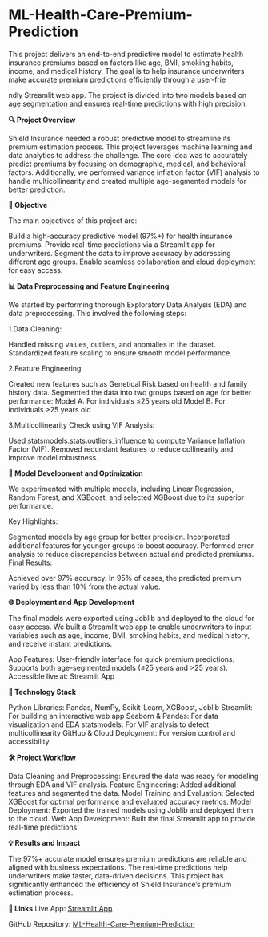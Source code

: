 # ML-Health-Care-Premium-Prediction

This project delivers an end-to-end predictive model to estimate health insurance premiums based on factors like age, BMI, smoking habits, income, and medical history. The goal is to help insurance underwriters make accurate premium predictions efficiently through a user-frie

ndly Streamlit web app. The project is divided into two models based on age segmentation and ensures real-time predictions with high precision.

**🔍 Project Overview**

Shield Insurance needed a robust predictive model to streamline its premium estimation process. This project leverages machine learning and data analytics to address the challenge. The core idea was to accurately predict premiums by focusing on demographic, medical, and behavioral factors. Additionally, we performed variance inflation factor (VIF) analysis to handle multicollinearity and created multiple age-segmented models for better prediction.

**🎯 Objective**

The main objectives of this project are:

Build a high-accuracy predictive model (97%+) for health insurance premiums.
Provide real-time predictions via a Streamlit app for underwriters.
Segment the data to improve accuracy by addressing different age groups.
Enable seamless collaboration and cloud deployment for easy access.

**📊 Data Preprocessing and Feature Engineering**

We started by performing thorough Exploratory Data Analysis (EDA) and data preprocessing. This involved the following steps:

1.Data Cleaning:

Handled missing values, outliers, and anomalies in the dataset.
Standardized feature scaling to ensure smooth model performance.

2.Feature Engineering:

Created new features such as Genetical Risk based on health and family history data.
Segmented the data into two groups based on age for better performance:
Model A: For individuals ≤25 years old
Model B: For individuals >25 years old

3.Multicollinearity Check using VIF Analysis:

Used statsmodels.stats.outliers_influence to compute Variance Inflation Factor (VIF).
Removed redundant features to reduce collinearity and improve model robustness.


**🧠 Model Development and Optimization**

We experimented with multiple models, including Linear Regression, Random Forest, and XGBoost, and selected XGBoost due to its superior performance.

Key Highlights:

Segmented models by age group for better precision.
Incorporated additional features for younger groups to boost accuracy.
Performed error analysis to reduce discrepancies between actual and predicted premiums.
Final Results:

Achieved over 97% accuracy.
In 95% of cases, the predicted premium varied by less than 10% from the actual value.

**🌐 Deployment and App Development**

The final models were exported using Joblib and deployed to the cloud for easy access. We built a Streamlit web app to enable underwriters to input variables such as age, income, BMI, smoking habits, and medical history, and receive instant predictions.


App Features:
User-friendly interface for quick premium predictions.
Supports both age-segmented models (≤25 years and >25 years).
Accessible live at: Streamlit App

**🔧 Technology Stack**

Python Libraries: Pandas, NumPy, Scikit-Learn, XGBoost, Joblib
Streamlit: For building an interactive web app
Seaborn & Pandas: For data visualization and EDA
statsmodels: For VIF analysis to detect multicollinearity
GitHub & Cloud Deployment: For version control and accessibility

**🛠 Project Workflow**

Data Cleaning and Preprocessing: Ensured the data was ready for modeling through EDA and VIF analysis.
Feature Engineering: Added additional features and segmented the data.
Model Training and Evaluation: Selected XGBoost for optimal performance and evaluated accuracy metrics.
Model Deployment: Exported the trained models using Joblib and deployed them to the cloud.
Web App Development: Built the final Streamlit app to provide real-time predictions.

**💡 Results and Impact**

The 97%+ accurate model ensures premium predictions are reliable and aligned with business expectations.
The real-time predictions help underwriters make faster, data-driven decisions.
This project has significantly enhanced the efficiency of Shield Insurance’s premium estimation process.

**🔗 Links**
Live App: [Streamlit App](https://healthcarepremiumprediction.streamlit.app/)

GitHub Repository: [ML-Health-Care-Premium-Prediction](https://github.com/Saurabh2535/ML-Health-Care-Premium-Prediction/tree/main)



